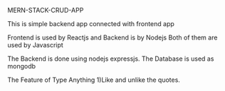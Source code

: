 
MERN-STACK-CRUD-APP


This is simple backend app connected with frontend app



Frontend is used by Reactjs and Backend is by Nodejs
Both of them are used by Javascript

The Backend is done using nodejs expressjs.
The Database is used as mongodb

The Feature of Type Anything
1)Like and unlike the quotes.

